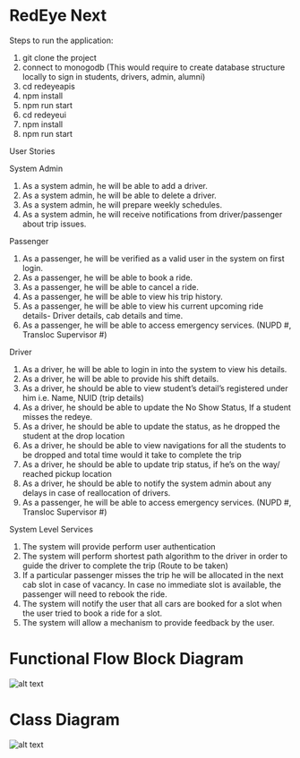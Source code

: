  # RedEye Next

Steps to run the application:
1. git clone the project
2. connect to monogodb 
(This would require to create database structure locally to sign in students, drivers, admin, alumni)
3. cd redeyeapis
4. npm install
5. npm run start
6. cd redeyeui
7. npm install
8. npm run start

User Stories

System Admin
1)	As a system admin, he will be able to add a driver.
2)	As a system admin, he will be able to delete a driver.
3)	As a system admin, he will prepare weekly schedules.
4)	As a system admin, he will receive notifications from driver/passenger about trip issues.


Passenger
1)	As a passenger, he will be verified as a valid user in the system on first login.
2)	As a passenger, he will be able to book a ride.
3)	As a passenger, he will be able to cancel a ride.
4)	As a passenger, he will be able to view his trip history.
5)	As a passenger, he will be able to view his current upcoming ride details- Driver details, cab details and time.
6)	As a passenger, he will be able to access emergency services. (NUPD #, Transloc Supervisor #)

Driver
1)	As a driver, he will be able to login in into the system to view his details.
2)	As a driver, he will be able to provide his shift details.
3)	As a driver, he should be able to view student’s detail’s registered under him i.e. Name, NUID (trip details)
4)	As a driver, he should be able to update the No Show Status, If a student misses the redeye. 
5)	As a driver, he should be able to update the status, as he dropped the student at the drop location
6)	As a driver, he should be able to view navigations for all the students to be dropped and total time would it take to complete the trip 
7)	As a driver, he should be able to update trip status, if he’s on the way/ reached pickup location
8)	As a driver, he should be able to notify the system admin about any delays in case of reallocation of drivers.
9)	As a passenger, he will be able to access emergency services. (NUPD #, Transloc Supervisor #)

System Level Services

1)	The system will provide perform user authentication
2)	The system will perform shortest path algorithm to the driver in order to guide the driver to complete the trip (Route to be taken)
3)	If a particular passenger misses the trip he will be allocated in the next cab slot in case of vacancy. In case no immediate slot is available, the passenger will need to rebook the ride.
4)	The system will notify the user that all cars are booked for a slot when the user tried to book a ride for a slot.
5)	The system will allow a mechanism to provide feedback by the user.		


# Functional Flow Block Diagram

![alt text](https://github.com/mansirgandhi/redbus/blob/master/Redeye%20Functional%20Flow%20Block%20Diagram.svg)


# Class Diagram
![alt text](https://github.com/mansirgandhi/redbus/blob/master/Red%20Eye%20Nxt%20(1).svg)
